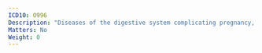```yaml
---
ICD10: O996
Description: "Diseases of the digestive system complicating pregnancy, childbirth and the puerperium"
Matters: No
Weight: 0
---
```



